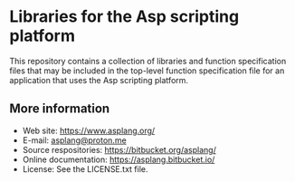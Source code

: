 # Libraries for the Asp scripting platform

This repository contains a collection of libraries and function specification
files that may be included in the top-level function specification file for an
application that uses the Asp scripting platform.

## More information

- Web site: https://www.asplang.org/
- E-mail: asplang@proton.me
- Source respositories: https://bitbucket.org/asplang/
- Online documentation: https://asplang.bitbucket.io/
- License: See the LICENSE.txt file.
